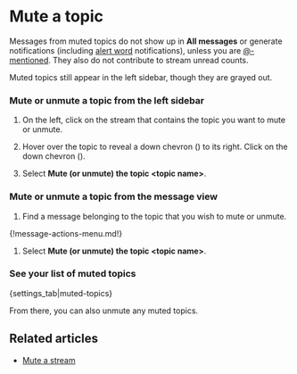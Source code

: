 # Mute a topic

Messages from muted topics do not show up in **All messages** or generate
notifications (including [alert word](/help/add-an-alert-word)
notifications), unless you are
[@-mentioned](/help/at-mention-a-user). They also do not contribute to
stream unread counts.

Muted topics still appear in the left sidebar, though they are grayed out.

### Mute or unmute a topic from the left sidebar

1. On the left, click on the stream that contains the topic you want to mute or unmute.

2. Hover over the topic to reveal a down chevron
   (<i class="fa fa-chevron-down"></i>) to its right.
   Click on the down chevron (<i class="fa fa-chevron-down"></i>).

4. Select **Mute (or unmute) the topic <topic name\>**.

### Mute or unmute a topic from the message view

1. Find a message belonging to the topic that you wish to mute or unmute.

{!message-actions-menu.md!}

1. Select **Mute (or unmute) the topic <topic name\>**.

### See your list of muted topics

{settings_tab|muted-topics}

From there, you can also unmute any muted topics.

## Related articles

* [Mute a stream](/help/mute-a-stream)
